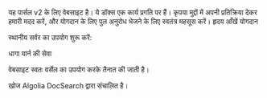 यह पार्सल v2 के लिए वेबसाइट है। ये डॉक्स एक कार्य प्रगति पर हैं। कृपया मुद्दों में अपनी प्रतिक्रिया देकर हमारी मदद करें, और योगदान के लिए पुल अनुरोध भेजने के लिए स्वतंत्र महसूस करें। हृदय आँखें
योगदान

स्थानीय सर्वर का उपयोग शुरू करें:

धागा
यार्न की सेवा

वेबसाइट स्वतः वर्सेल का उपयोग करके तैनात की जाती है।

खोज Algolia DocSearch द्वारा संचालित है।
